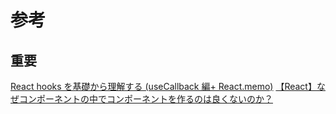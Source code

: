 # 参考

## 重要

[React hooks を基礎から理解する (useCallback 編+ React.memo)](https://qiita.com/seira/items/8a170cc950241a8fdb23)
[【React】なぜコンポーネントの中でコンポーネントを作るのは良くないのか？](https://zenn.dev/dinii/articles/7eba16ed5513c1)

